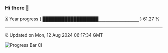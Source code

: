### Hi there 👋

⏳ Year progress { ██████████████████▁▁▁▁▁▁▁▁▁▁▁▁ } 61.27 %

---

⏰ Updated on Mon, 12 Aug 2024 06:17:34 GMT

![Progress Bar CI](https://github.com/liununu/liununu/workflows/Progress%20Bar%20CI/badge.svg)
